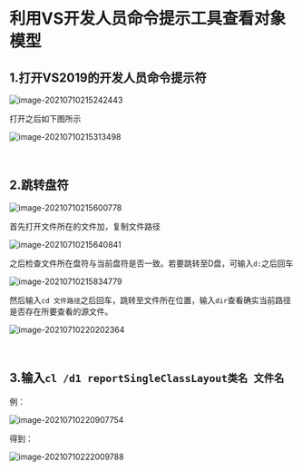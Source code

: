 # 利用VS开发人员命令提示工具查看对象模型

## 1.打开VS2019的开发人员命令提示符

![image-20210710215242443](C:\Users\whh\AppData\Roaming\Typora\typora-user-images\image-20210710215242443.png)

打开之后如下图所示

![image-20210710215313498](C:\Users\whh\AppData\Roaming\Typora\typora-user-images\image-20210710215313498.png)

&nbsp;

## 2.跳转盘符

![image-20210710215600778](C:\Users\whh\AppData\Roaming\Typora\typora-user-images\image-20210710215600778.png)

首先打开文件所在的文件加，复制文件路径

![image-20210710215640841](C:\Users\whh\AppData\Roaming\Typora\typora-user-images\image-20210710215640841.png)

之后检查文件所在盘符与当前盘符是否一致。若要跳转至D盘，可输入`d:`之后回车

![image-20210710215834779](C:\Users\whh\AppData\Roaming\Typora\typora-user-images\image-20210710215834779.png)

然后输入`cd 文件路径`之后回车，跳转至文件所在位置，输入`dir`查看确实当前路径是否存在所要查看的源文件。

![image-20210710220202364](C:\Users\whh\AppData\Roaming\Typora\typora-user-images\image-20210710220202364.png)

&nbsp;

## 3.输入`cl /d1 reportSingleClassLayout类名 文件名`

例：

![image-20210710220907754](C:\Users\whh\AppData\Roaming\Typora\typora-user-images\image-20210710220907754.png)

得到：

![image-20210710222009788](C:\Users\whh\AppData\Roaming\Typora\typora-user-images\image-20210710222009788.png)

